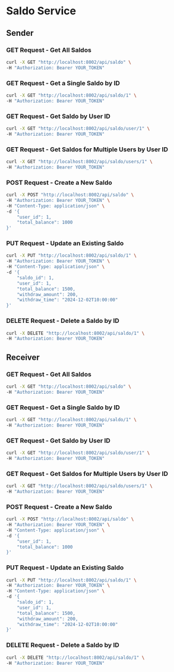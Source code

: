 # Saldo Service

## Sender

### GET Request - Get All Saldos

```sh
curl -X GET "http://localhost:8002/api/saldo" \
-H "Authorization: Bearer YOUR_TOKEN"
```

### GET Request - Get a Single Saldo by ID

```sh
curl -X GET "http://localhost:8002/api/saldo/1" \
-H "Authorization: Bearer YOUR_TOKEN"
```

### GET Request - Get Saldo by User ID

```sh
curl -X GET "http://localhost:8002/api/saldo/user/1" \
-H "Authorization: Bearer YOUR_TOKEN"
```

### GET Request - Get Saldos for Multiple Users by User ID

```sh
curl -X GET "http://localhost:8002/api/saldo/users/1" \
-H "Authorization: Bearer YOUR_TOKEN"
```

### POST Request - Create a New Saldo

```sh
curl -X POST "http://localhost:8002/api/saldo" \
-H "Authorization: Bearer YOUR_TOKEN" \
-H "Content-Type: application/json" \
-d '{
    "user_id": 1,
    "total_balance": 1000
}'
```

### PUT Request - Update an Existing Saldo

```sh
curl -X PUT "http://localhost:8002/api/saldo/1" \
-H "Authorization: Bearer YOUR_TOKEN" \
-H "Content-Type: application/json" \
-d '{
    "saldo_id": 1,
    "user_id": 1,
    "total_balance": 1500,
    "withdraw_amount": 200,
    "withdraw_time": "2024-12-02T10:00:00"
}'
```


### DELETE Request - Delete a Saldo by ID

```sh
curl -X DELETE "http://localhost:8002/api/saldo/1" \
-H "Authorization: Bearer YOUR_TOKEN"

```


## Receiver

### GET Request - Get All Saldos

```sh
curl -X GET "http://localhost:8002/api/saldo" \
-H "Authorization: Bearer YOUR_TOKEN"
```

### GET Request - Get a Single Saldo by ID

```sh
curl -X GET "http://localhost:8002/api/saldo/1" \
-H "Authorization: Bearer YOUR_TOKEN"
```

### GET Request - Get Saldo by User ID

```sh
curl -X GET "http://localhost:8002/api/saldo/user/1" \
-H "Authorization: Bearer YOUR_TOKEN"
```

### GET Request - Get Saldos for Multiple Users by User ID

```sh
curl -X GET "http://localhost:8002/api/saldo/users/1" \
-H "Authorization: Bearer YOUR_TOKEN"
```

### POST Request - Create a New Saldo

```sh
curl -X POST "http://localhost:8002/api/saldo" \
-H "Authorization: Bearer YOUR_TOKEN" \
-H "Content-Type: application/json" \
-d '{
    "user_id": 1,
    "total_balance": 1000
}'
```

### PUT Request - Update an Existing Saldo

```sh
curl -X PUT "http://localhost:8002/api/saldo/1" \
-H "Authorization: Bearer YOUR_TOKEN" \
-H "Content-Type: application/json" \
-d '{
    "saldo_id": 1,
    "user_id": 1,
    "total_balance": 1500,
    "withdraw_amount": 200,
    "withdraw_time": "2024-12-02T10:00:00"
}'
```


### DELETE Request - Delete a Saldo by ID

```sh
curl -X DELETE "http://localhost:8002/api/saldo/1" \
-H "Authorization: Bearer YOUR_TOKEN"

```